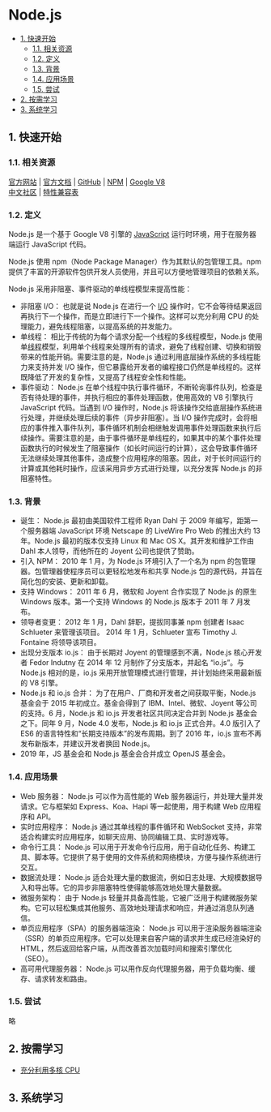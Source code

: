 # Node.js<!-- omit in toc -->

- [1. 快速开始](#1-快速开始)
  - [1.1. 相关资源](#11-相关资源)
  - [1.2. 定义](#12-定义)
  - [1.3. 背景](#13-背景)
  - [1.4. 应用场景](#14-应用场景)
  - [1.5. 尝试](#15-尝试)
- [2. 按需学习](#2-按需学习)
- [3. 系统学习](#3-系统学习)

## 1. 快速开始

### 1.1. 相关资源

[官方网站](https://nodejs.org) | [官方文档](https://nodejs.org/zh-cn/docs) | [GitHub](https://github.com/nodejs) | [NPM](https://www.npmjs.com) | [Google V8](https://v8.dev)  
[中文社区](https://cnodejs.org) | [特性兼容表](https://node.green)

### 1.2. 定义

Node.js 是一个基于 Google V8 引擎的 [JavaScript](../../front-end/JavaScript) 运行时环境，用于在服务器端运行 JavaScript 代码。

Node.js 使用 npm（Node Package Manager）作为其默认的包管理工具。npm 提供了丰富的开源软件包供开发人员使用，并且可以方便地管理项目的依赖关系。

Node.js 采用非阻塞、事件驱动的单线程模型来提高性能：

- 非阻塞 I/O： 也就是说 Node.js 在进行一个 [I/O](../../../glossary/IO.md) 操作时，它不会等待结果返回再执行下一个操作，而是立即进行下一个操作。这样可以充分利用 CPU 的处理能力，避免线程阻塞，以提高系统的并发能力。
- 单线程： 相比于传统的为每个请求分配一个线程的多线程模型，Node.js 使用单[线程](../../../glossary/进程与线程.md)模型，利用单个线程来处理所有的请求，避免了线程创建、切换和销毁带来的性能开销。需要注意的是，Node.js 通过利用底层操作系统的多线程能力来支持并发 I/O 操作，但它暴露给开发者的编程接口仍然是单线程的。这样既降低了开发的复杂性，又提高了线程安全性和性能。
- 事件驱动： Node.js 在单个线程中执行事件循环，不断轮询事件队列，检查是否有待处理的事件，并执行相应的事件处理函数，使用高效的 V8 引擎执行 JavaScript 代码。当遇到 I/O 操作时，Node.js 将该操作交给底层操作系统进行处理，并继续处理后续的事件（异步非阻塞）。当 I/O 操作完成时，会将相应的事件推入事件队列，事件循环机制会相继触发调用事件处理函数来执行后续操作。需要注意的是，由于事件循环是单线程的，如果其中的某个事件处理函数执行的时候发生了阻塞操作（如长时间运行的计算），这会导致事件循环无法继续处理其他事件，造成整个应用程序的阻塞。因此，对于长时间运行的计算或其他耗时操作，应该采用异步方式进行处理，以充分发挥 Node.js 的非阻塞特性。

### 1.3. 背景

- 诞生： Node.js 最初由美国软件工程师 Ryan Dahl 于 2009 年编写，距第一个服务器端 JavaScript 环境 Netscape 的 LiveWire Pro Web 的推出大约 13 年。Node.js 最初的版本仅支持 Linux 和 Mac OS X。其开发和维护工作由 Dahl 本人领导，而他所在的 Joyent 公司也提供了赞助。
- 引入 NPM： 2010 年 1 月，为 Node.js 环境引入了一个名为 npm 的包管理器。包管理器使程序员可以更轻松地发布和共享 Node.js 包的源代码，并旨在简化包的安装、更新和卸载。
- 支持 Windows： 2011 年 6 月，微软和 Joyent 合作实现了 Node.js 的原生 Windows 版本。第一个支持 Windows 的 Node.js 版本于 2011 年 7 月发布。
- 领导者变更： 2012 年 1 月，Dahl 辞职，提拔同事兼 npm 创建者 Isaac Schlueter 来管理该项目。 2014 年 1 月，Schlueter 宣布 Timothy J. Fontaine 将领导该项目。
- 出现分支版本 io.js： 由于长期对 Joyent 的管理感到不满，Node.js 核心开发者 Fedor Indutny 在 2014 年 12 月制作了分支版本，并起名 “io.js”。与 Node.js 相对的是，io.js 采用开放管理模式进行管理，并计划始终采用最新版的 V8 引擎。
- Node.js 和 io.js 合并： 为了在用户、厂商和开发者之间获取平衡，Node.js 基金会于 2015 年初成立。基金会得到了 IBM、Intel、微软、Joyent 等公司的支持。6 月，Node.js 和 io.js 开发者社区共同决定合并到 Node.js 基金会之下。同年 9 月，Node 4.0 发布，Node.js 和 io.js 正式合并。4.0 版引入了 ES6 的语言特性和“长期支持版本”的发布周期。到了 2016 年，io.js 宣布不再发布新版本，并建议开发者换回 Node.js。
- 2019 年，JS 基金会和 Node.js 基金会合并成立 OpenJS 基金会。

### 1.4. 应用场景

- Web 服务器： Node.js 可以作为高性能的 Web 服务器运行，并处理大量并发请求。它与框架如 Express、Koa、Hapi 等一起使用，用于构建 Web 应用程序和 API。
- 实时应用程序： Node.js 通过其单线程的事件循环和 WebSocket 支持，非常适合构建实时应用程序，如聊天应用、协同编辑工具、实时游戏等。
- 命令行工具： Node.js 可以用于开发命令行应用，用于自动化任务、构建工具、脚本等。它提供了易于使用的文件系统和网络模块，方便与操作系统进行交互。
- 数据流处理： Node.js 适合处理大量的数据流，例如日志处理、大规模数据导入和导出等。它的异步非阻塞特性使得能够高效地处理大量数据。
- 微服务架构： 由于 Node.js 轻量并具备高性能，它被广泛用于构建微服务架构。它可以轻松集成其他服务、高效地处理请求和响应，并通过消息队列通信。
- 单页应用程序（SPA）的服务器端渲染： Node.js 可以用于渲染服务器端渲染（SSR）的单页应用程序。它可以处理来自客户端的请求并生成已经渲染好的 HTML，然后返回给客户端，从而改善首次加载时间和搜索引擎优化（SEO）。
- 高可用代理服务器： Node.js 可以用作反向代理服务器，用于负载均衡、缓存、请求转发和路由。

### 1.5. 尝试

略

## 2. 按需学习

- [充分利用多核 CPU](./on-demand/充分利用多核CPU.md)

## 3. 系统学习
